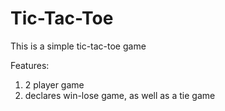 # Tic-Tac-Toe

This is a simple tic-tac-toe game

Features:
1) 2 player game
2) declares win-lose game, as well as a tie game
